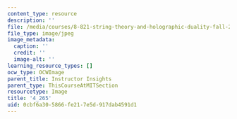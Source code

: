 ```yaml
---
content_type: resource
description: ''
file: /media/courses/8-821-string-theory-and-holographic-duality-fall-2014/0cbf6a305866fe217e5d917dab4591d1_4-2652.jpg
file_type: image/jpeg
image_metadata:
  caption: ''
  credit: ''
  image-alt: ''
learning_resource_types: []
ocw_type: OCWImage
parent_title: Instructor Insights
parent_type: ThisCourseAtMITSection
resourcetype: Image
title: '4_265'
uid: 0cbf6a30-5866-fe21-7e5d-917dab4591d1
---
```

